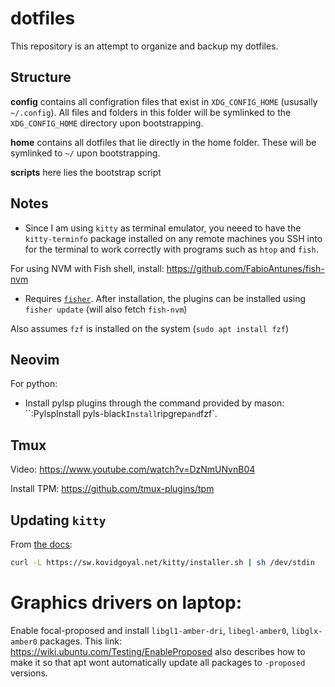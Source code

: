 # dotfiles

This repository is an attempt to organize and backup my dotfiles. 

## Structure

**config** contains all configration files that exist in `XDG_CONFIG_HOME` (ususally `~/.config`). All files and folders in this folder will be symlinked to the `XDG_CONFIG_HOME` directory upon bootstrapping.

**home** contains all dotfiles that lie directly in the home folder. These will be symlinked to `~/` upon bootstrapping.

**scripts** here lies the bootstrap script

## Notes

* Since I am using `kitty` as terminal emulator, you neeed to have the `kitty-terminfo` package installed on any remote machines you SSH into for the terminal to work correctly with programs such as `htop` and `fish`.

For using NVM with Fish shell, install: https://github.com/FabioAntunes/fish-nvm
- Requires [`fisher`](https://github.com/jorgebucaran/fisher). After installation, the plugins can be installed using `fisher update` (will also fetch `fish-nvm`)

Also assumes `fzf` is installed on the system (`sudo apt install fzf`)

## Neovim
For python:
- Install pylsp plugins through the command provided by mason:
  ``:PylspInstall pyls-black`
Install `ripgrep` and `fzf`.
## Tmux

Video: https://www.youtube.com/watch?v=DzNmUNvnB04

Install TPM: https://github.com/tmux-plugins/tpm

## Updating `kitty`
From [the docs](https://sw.kovidgoyal.net/kitty/binary/):
```bash
curl -L https://sw.kovidgoyal.net/kitty/installer.sh | sh /dev/stdin
```

# Graphics drivers on laptop:

Enable focal-proposed and install `libgl1-amber-dri`, `libegl-amber0`, `libglx-amber0` packages.
This link: https://wiki.ubuntu.com/Testing/EnableProposed also describes how to make it so that apt wont automatically update all packages to `-proposed` versions.
